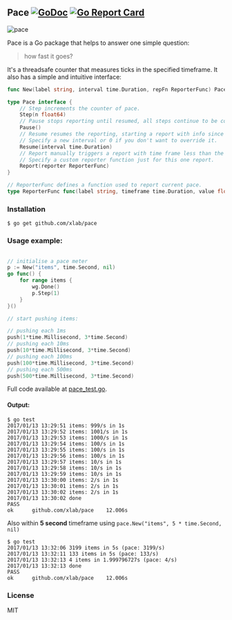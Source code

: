 ## Pace [![GoDoc](https://godoc.org/github.com/xlab/pace?status.svg)](https://godoc.org/github.com/xlab/pace) [![Go Report Card](https://goreportcard.com/badge/github.com/xlab/pace)](https://goreportcard.com/report/github.com/xlab/pace)

![pace](https://cl.ly/2P163D3Q0O03/pace.gif)

Pace is a Go package that helps to answer one simple question:

> how fast it goes?

It's a threadsafe counter that measures ticks in the specified timeframe. It also has a simple and intuitive interface:

```go
func New(label string, interval time.Duration, repFn ReporterFunc) Pace

type Pace interface {
    // Step increments the counter of pace.
    Step(n float64)
    // Pause stops reporting until resumed, all steps continue to be counted.
    Pause()
    // Resume resumes the reporting, starting a report with info since the last tick.
    // Specify a new interval or 0 if you don't want to override it.
    Resume(interval time.Duration)
    // Report manually triggers a report with time frame less than the defined interval.
    // Specify a custom reporter function just for this one report.
    Report(reporter ReporterFunc)
}

// ReporterFunc defines a function used to report current pace.
type ReporterFunc func(label string, timeframe time.Duration, value float64)
```

### Installation

```
$ go get github.com/xlab/pace
```

### Usage example:

```go

// initialise a pace meter
p := New("items", time.Second, nil)
go func() {
    for range items {
        wg.Done()
        p.Step(1)
    }
}()

// start pushing items:

// pushing each 1ms
push(1*time.Millisecond, 3*time.Second)
// pushing each 10ms
push(10*time.Millisecond, 3*time.Second)
// pushing each 100ms
push(100*time.Millisecond, 3*time.Second)
// pushing each 500ms
push(500*time.Millisecond, 3*time.Second)
```

Full code available at [pace_test.go](/pace_test.go).

#### Output:

```
$ go test
2017/01/13 13:29:51 items: 999/s in 1s
2017/01/13 13:29:52 items: 1001/s in 1s
2017/01/13 13:29:53 items: 1000/s in 1s
2017/01/13 13:29:54 items: 100/s in 1s
2017/01/13 13:29:55 items: 100/s in 1s
2017/01/13 13:29:56 items: 100/s in 1s
2017/01/13 13:29:57 items: 10/s in 1s
2017/01/13 13:29:58 items: 10/s in 1s
2017/01/13 13:29:59 items: 10/s in 1s
2017/01/13 13:30:00 items: 2/s in 1s
2017/01/13 13:30:01 items: 2/s in 1s
2017/01/13 13:30:02 items: 2/s in 1s
2017/01/13 13:30:02 done
PASS
ok      github.com/xlab/pace    12.006s
```

Also within **5 second** timeframe using `pace.New("items", 5 * time.Second, nil)`

```
$ go test
2017/01/13 13:32:06 3199 items in 5s (pace: 3199/s)
2017/01/13 13:32:11 133 items in 5s (pace: 133/s)
2017/01/13 13:32:13 4 items in 1.999796727s (pace: 4/s)
2017/01/13 13:32:13 done
PASS
ok      github.com/xlab/pace    12.006s
```

### License

MIT
